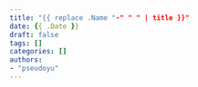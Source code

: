 ```yaml
---
title: "{{ replace .Name "-" " " | title }}"
date: {{ .Date }}
draft: false
tags: []
categories: []
authors:
- "pseudoyu"
---
```

